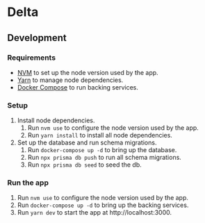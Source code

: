 # Delta

## Development

### Requirements

- [NVM](https://github.com/nvm-sh/nvm) to set up the node version used by the app.
- [Yarn](https://yarnpkg.com/) to manage node dependencies.
- [Docker Compose](https://docs.docker.com/compose/) to run backing services.

### Setup

1. Install node dependencies.
   1. Run `nvm use` to configure the node version used by the app.
   2. Run `yarn install` to install all node dependencies.
2. Set up the database and run schema migrations.
   1. Run `docker-compose up -d` to bring up the database.
   2. Run `npx prisma db push` to run all schema migrations.
   3. Run `npx prisma db seed` to seed the db.

### Run the app

1. Run `nvm use` to configure the node version used by the app.
2. Run `docker-compose up -d` to bring up the backing services.
3. Run `yarn dev` to start the app at http://localhost:3000.
